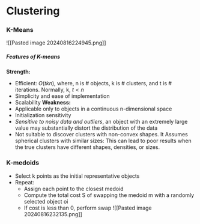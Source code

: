 # Clustering
### K-Means
![[Pasted image 20240816224945.png]]


##### Features of K-means 
**Strength:** 
- Efficient: $O(tkn)$, where, n is # objects, k is # clusters, and t is # iterations. Normally, k, $t<n$
- Simplicity and ease of implementation
- Scalability 
**Weakness:** 
- Applicable only to objects in a continuous n-dimensional space 
- Initialization sensitivity 
- *Sensitive to noisy data and outliers*, an object with an extremely large value may substantially distort the distribution of the data 
- Not suitable to discover clusters with non-convex shapes. It Assumes spherical clusters with similar sizes: This can lead to poor results when the true clusters have different shapes, densities, or sizes. 
### K-medoids
- Select k points as the initial representative objects
- Repeat:
	- Assign each point to the closest medoid
	- Compute the total cost S of swapping the medoid m with a randomly selected object oi
	- If cost is less than 0, perform swap
![[Pasted image 20240816232135.png]]